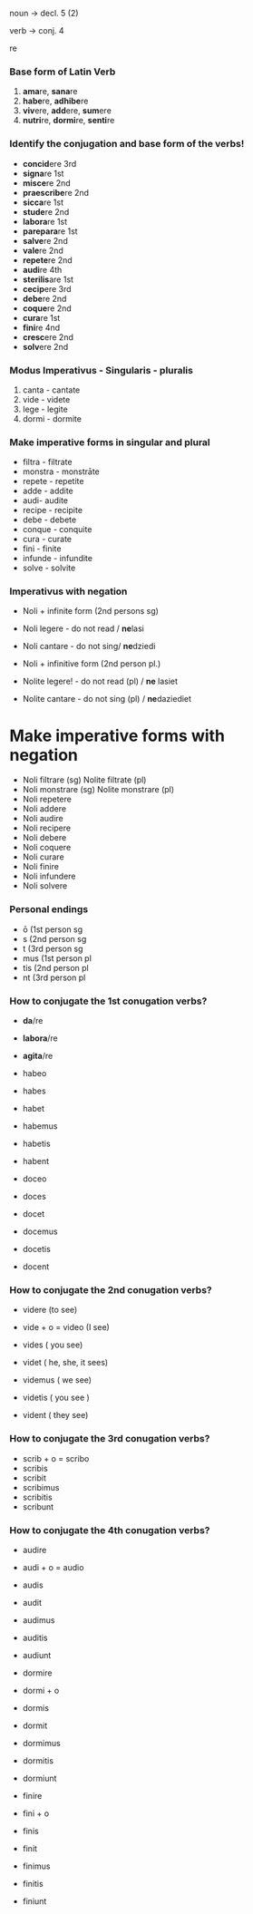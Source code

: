 noun -> decl. 5 (2) 

verb -> conj. 4 

re

### Base form of Latin Verb 

1. **ama**re, **sana**re
2. **habe**re, **adhibe**re
3. **viv**ere, **add**ere, **sum**ere
4. **nutri**re, **dormi**re, **senti**re

### Identify the conjugation and base form of the verbs!

- **concid**ere  3rd
- **signa**re 1st
- **misce**re 2nd
- **praescribe**re 2nd
- **sicca**re 1st
- **stude**re 2nd
- **labora**re 1st
- **parepara**re 1st
- **salve**re 2nd
- **vale**re 2nd
- **repete**re 2nd
- **audi**re 4th
- **sterilis**are 1st
- **cecip**ere 3rd 
- **debe**re 2nd
- **coque**re 2nd
- **cura**re 1st
- **fini**re 4nd
- **cresc**ere 2nd
- **solv**ere 2nd

### Modus Imperativus - Singularis  - pluralis

1. canta - cantate 
2. vide - videte 
3. lege - legite
4. dormi - dormite

### Make imperative forms in singular and plural
- filtra - filtrate
- monstra - monstrāte
- repete - repetite
- adde - addite
- audi- audite
- recipe - recipite
- debe - debete
- conque - conquite
- cura - curate
- fini - finite
- infunde - infundite
- solve - solvite

### Imperativus with negation 

- Noli + infinite form (2nd persons sg)
- Noli legere - do not read / **ne**lasi
- Noli cantare - do not sing/ **ne**dziedi

- Noli + infinitive form (2nd person pl.)
- Nolite legere! -  do not read (pl) / **ne** lasiet
- Nolite cantare - do not sing (pl) / **ne**daziediet

# Make imperative forms with negation 
- Noli filtrare (sg) Nolite filtrate  (pl)
- Noli monstrare (sg) Nolite monstrare (pl) 
- Noli repetere
- Noli addere
- Noli audire
- Noli recipere
- Noli debere
- Noli coquere
- Noli curare
- Noli finire
- Noli infundere
- Noli solvere 

### Personal endings 
- ō (1st person sg
- s (2nd person sg
- t (3rd person sg
- mus (1st person pl
- tis (2nd person pl
- nt (3rd person pl
  
### How to conjugate the 1st conugation verbs?

- **da**/re 
- **labora**/re
- **agita**/re

- habeo
- habes
- habet
- habemus
- habetis
- habent

- doceo
- doces
- docet
- docemus
- docetis
- docent

### How to conjugate the 2nd conugation verbs? 

- videre (to see)

- vide + o = video (I see)
- vides ( you see) 
- videt ( he, she, it sees) 
- videmus ( we see)
- videtis ( you see )
- vident ( they see)


### How to conjugate the 3rd conugation verbs? 

- scrib + o = scribo
- scribis
- scribit
- scribimus
- scribitis
- scribunt


### How to conjugate the 4th conugation verbs? 

- audire
- audi + o = audio
- audis
- audit
- audimus
- auditis
- audiunt

- dormire
- dormi + o 
- dormis
- dormit
- dormimus
- dormitis
- dormiunt

- finire
- fini + o
- finis
- finit
- finimus
- finitis
- finiunt

  


